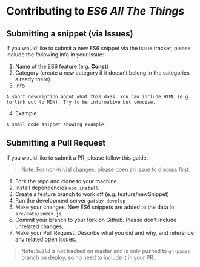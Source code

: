 # Contributing to _ES6 All The Things_

## Submitting a snippet (via Issues)

If you would like to submit a new ES6 snippet via the issue tracker, please include the following info in your issue:

1.  Name of the ES6 feature (e.g. **Const**)
2.  Category (create a new category if it doesn't belong in the categories already there)
3.  Info

```
A short description about what this does. You can include HTML (e.g. to link out to MDN). Try to be informative but concise.
```

4.  Example

```
A small code snippet showing example.
```

## Submitting a Pull Request

If you would like to submit a PR, please follow this guide.

> Note: For non-trivial changes, please open an issue to discuss first.

1.  Fork the repo and clone to your machine
2.  Install dependencies `npm install`
3.  Create a feature branch to work off (e.g. feature/newSnippet)
4.  Run the development server `gatsby develop`
5.  Make your changes. New ES6 snippets are added to the data in `src/data/index.js`.
6.  Commit your branch to your fork on Github. Please don't include unrelated changes.
7.  Make your Pull Request. Describe what you did and why, and reference any related open issues.

> Note: `build` is not tracked on master and is only pushed to `gh-pages` branch on deploy, so no need to include it in your PR.
